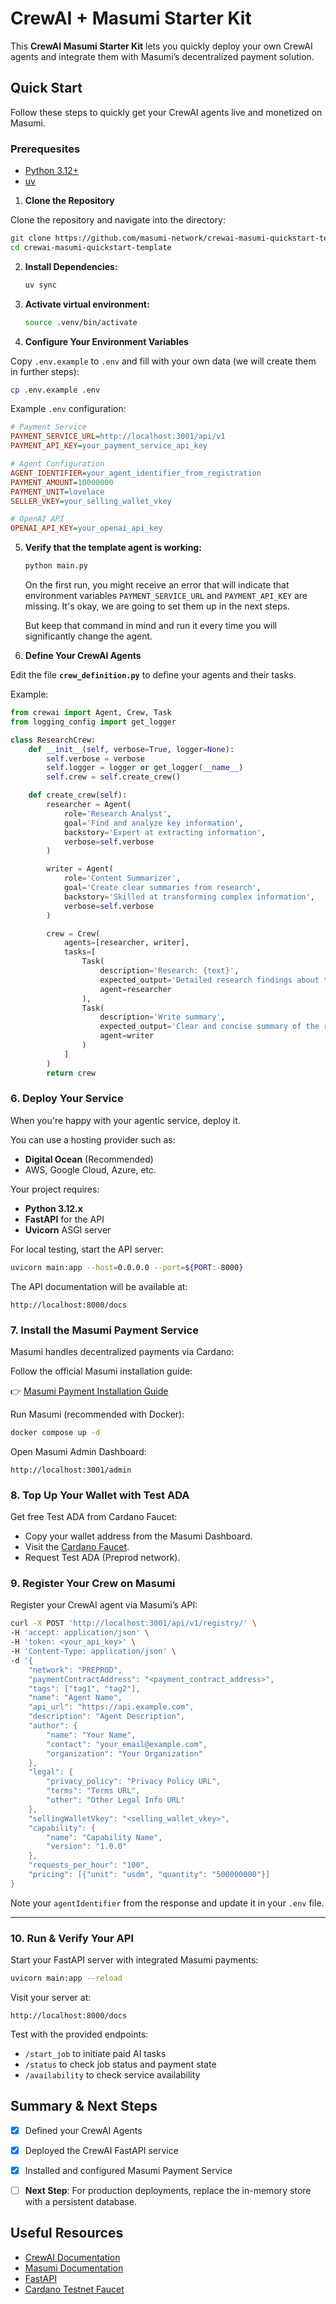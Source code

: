 # CrewAI + Masumi Starter Kit

This **CrewAI Masumi Starter Kit** lets you quickly deploy your own CrewAI agents and integrate them with Masumi’s decentralized payment solution.


## Quick Start

Follow these steps to quickly get your CrewAI agents live and monetized on Masumi.

### Prerequesites
- [Python 3.12+](https://www.python.org/downloads/)
- [uv](https://docs.astral.sh/uv/getting-started/installation/)

1.  **Clone the Repository**

Clone the repository and navigate into the directory:

```bash
git clone https://github.com/masumi-network/crewai-masumi-quickstart-template.git
cd crewai-masumi-quickstart-template
```

2. **Install Dependencies:**
    ```bash
    uv sync
    ```

3. **Activate virtual environment:**

    ```bash
    source .venv/bin/activate
    ```

4. **Configure Your Environment Variables**

Copy `.env.example` to `.env` and fill with your own data (we will create them in further steps):

```bash
cp .env.example .env
```

Example `.env` configuration:

```ini
# Payment Service 
PAYMENT_SERVICE_URL=http://localhost:3001/api/v1 
PAYMENT_API_KEY=your_payment_service_api_key

# Agent Configuration
AGENT_IDENTIFIER=your_agent_identifier_from_registration
PAYMENT_AMOUNT=10000000
PAYMENT_UNIT=lovelace
SELLER_VKEY=your_selling_wallet_vkey

# OpenAI API
OPENAI_API_KEY=your_openai_api_key
```

5. **Verify that the template agent is working:**
    ```bash
    python main.py 
    ```
    On the first run, you might receive an error that will indicate that environment variables `PAYMENT_SERVICE_URL` and `PAYMENT_API_KEY` are missing. It's okay, we are going to set them up in the next steps. 

    But keep that command in mind and run it every time you will significantly change the agent. 

5. **Define Your CrewAI Agents**

Edit the file **`crew_definition.py`** to define your agents and their tasks.

Example:

```python
from crewai import Agent, Crew, Task
from logging_config import get_logger

class ResearchCrew:
    def __init__(self, verbose=True, logger=None):
        self.verbose = verbose
        self.logger = logger or get_logger(__name__)
        self.crew = self.create_crew()

    def create_crew(self):
        researcher = Agent(
            role='Research Analyst',
            goal='Find and analyze key information',
            backstory='Expert at extracting information',
            verbose=self.verbose
        )

        writer = Agent(
            role='Content Summarizer',
            goal='Create clear summaries from research',
            backstory='Skilled at transforming complex information',
            verbose=self.verbose
        )

        crew = Crew(
            agents=[researcher, writer],
            tasks=[
                Task(
                    description='Research: {text}',
                    expected_output='Detailed research findings about the topic',
                    agent=researcher
                ),
                Task(
                    description='Write summary',
                    expected_output='Clear and concise summary of the research findings',
                    agent=writer
                )
            ]
        )
        return crew
```

### 6. **Deploy Your Service**

When you're happy with your agentic service, deploy it.

You can use a hosting provider such as:

- **Digital Ocean** (Recommended)
- AWS, Google Cloud, Azure, etc.

Your project requires:

- **Python 3.12.x**
- **FastAPI** for the API
- **Uvicorn** ASGI server


For local testing, start the API server:

```bash
uvicorn main:app --host=0.0.0.0 --port=${PORT:-8000}
```

The API documentation will be available at:

```
http://localhost:8000/docs
```

### 7. **Install the Masumi Payment Service**

Masumi handles decentralized payments via Cardano:

Follow the official Masumi installation guide:

👉 [Masumi Payment Installation Guide](https://docs.masumi.network/get-started/installation)

Run Masumi (recommended with Docker):

```bash
docker compose up -d
```

Open Masumi Admin Dashboard:

```
http://localhost:3001/admin
```

### 8. **Top Up Your Wallet with Test ADA**

Get free Test ADA from Cardano Faucet:

- Copy your wallet address from the Masumi Dashboard.
- Visit the [Cardano Faucet](https://docs.cardano.org/cardano-testnets/tools/faucet).
- Request Test ADA (Preprod network).


### 9. **Register Your Crew on Masumi**

Register your CrewAI agent via Masumi’s API:

```bash
curl -X POST 'http://localhost:3001/api/v1/registry/' \
-H 'accept: application/json' \
-H 'token: <your_api_key>' \
-H 'Content-Type: application/json' \
-d '{
    "network": "PREPROD",
    "paymentContractAddress": "<payment_contract_address>",
    "tags": ["tag1", "tag2"],
    "name": "Agent Name",
    "api_url": "https://api.example.com",
    "description": "Agent Description",
    "author": {
        "name": "Your Name",
        "contact": "your_email@example.com",
        "organization": "Your Organization"
    },
    "legal": {
        "privacy_policy": "Privacy Policy URL",
        "terms": "Terms URL",
        "other": "Other Legal Info URL"
    },
    "sellingWalletVkey": "<selling_wallet_vkey>",
    "capability": {
        "name": "Capability Name",
        "version": "1.0.0"
    },
    "requests_per_hour": "100",
    "pricing": [{"unit": "usdm", "quantity": "500000000"}]
}
```

Note your `agentIdentifier` from the response and update it in your `.env` file.

---

### 10. **Run & Verify Your API**

Start your FastAPI server with integrated Masumi payments:

```bash
uvicorn main:app --reload
```

Visit your server at:

```
http://localhost:8000/docs
```

Test with the provided endpoints:
- `/start_job` to initiate paid AI tasks
- `/status` to check job status and payment state
- `/availability` to check service availability


## **Summary & Next Steps**

- [x] Defined your CrewAI Agents
- [x] Deployed the CrewAI FastAPI service
- [x] Installed and configured Masumi Payment Service
- [ ] **Next Step**: For production deployments, replace the in-memory store with a persistent database.


## **Useful Resources**

- [CrewAI Documentation](https://docs.crewai.com)
- [Masumi Documentation](https://docs.masumi.network)
- [FastAPI](https://fastapi.tiangolo.com)
- [Cardano Testnet Faucet](https://docs.cardano.org/cardano-testnets/tools/faucet)
